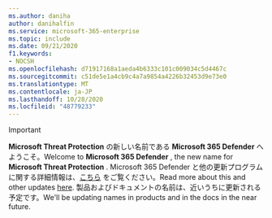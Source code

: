 ```yaml
---
ms.author: daniha
author: danihalfin
ms.service: microsoft-365-enterprise
ms.topic: include
ms.date: 09/21/2020
f1.keywords:
- NOCSH
ms.openlocfilehash: d71917168a1aeda4b6333c101c009034c5d4467c
ms.sourcegitcommit: c51de5e1a4cb9c4a7a9854a4226b32453d9e73e0
ms.translationtype: MT
ms.contentlocale: ja-JP
ms.lasthandoff: 10/28/2020
ms.locfileid: "48779233"
---
```

> [!IMPORTANT]
> <span data-ttu-id="394c6-101">**Microsoft Threat Protection** の新しい名前である **Microsoft 365 Defender** へようこそ。</span><span class="sxs-lookup"><span data-stu-id="394c6-101">Welcome to **Microsoft 365 Defender** , the new name for **Microsoft Threat Protection** .</span></span> <span data-ttu-id="394c6-102">Microsoft 365 Defender と他の更新プログラムに関する詳細情報は、[こちら](https://www.microsoft.com/security/blog/?p=91813) をご覧ください。</span><span class="sxs-lookup"><span data-stu-id="394c6-102">Read more about this and other updates [here](https://www.microsoft.com/security/blog/?p=91813).</span></span>  <span data-ttu-id="394c6-103">製品およびドキュメントの名前は、近いうちに更新される予定です。</span><span class="sxs-lookup"><span data-stu-id="394c6-103">We'll be updating names in products and in the docs in the near future.</span></span>
